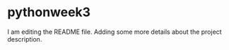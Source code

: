 # pythonweek3
I am editing the README file. Adding some more details about the project description.
